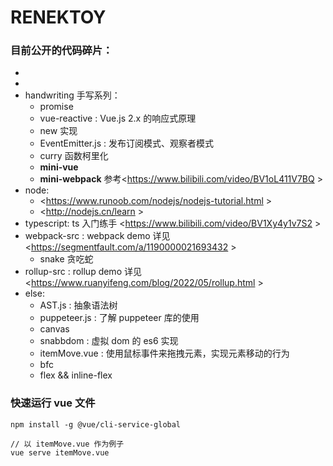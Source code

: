 # RENEKTOY

### 目前公开的代码碎片：



- 
- 
- handwriting 手写系列：
  - promise
  - vue-reactive : Vue.js 2.x 的响应式原理
  - new 实现
  - EventEmitter.js : 发布订阅模式、观察者模式
  - curry 函数柯里化
  - **mini-vue** 
  - **mini-webpack** 参考<https://www.bilibili.com/video/BV1oL411V7BQ >
- node: 
  - <https://www.runoob.com/nodejs/nodejs-tutorial.html >
  - <http://nodejs.cn/learn >
- typescript: ts 入门练手 <https://www.bilibili.com/video/BV1Xy4y1v7S2 >
- webpack-src : webpack demo 详见 <https://segmentfault.com/a/1190000021693432 >
  - snake 贪吃蛇
- rollup-src : rollup demo 详见 <https://www.ruanyifeng.com/blog/2022/05/rollup.html >
- else:
  - AST.js : 抽象语法树
  - puppeteer.js : 了解 puppeteer 库的使用
  - canvas
  - snabbdom : 虚拟 dom 的 es6 实现
  - itemMove.vue : 使用鼠标事件来拖拽元素，实现元素移动的行为
  - bfc
  - flex && inline-flex

### 快速运行 vue 文件
```
npm install -g @vue/cli-service-global

// 以 itemMove.vue 作为例子
vue serve itemMove.vue
```